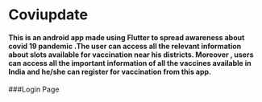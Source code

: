 # Coviupdate

#### This is an android app made using Flutter to spread awareness about covid 19 pandemic .The user can access all the relevant information about slots available for vaccination near his districts. Moreover , users can access all the important information of all the vaccines available in India and he/she can register for vaccination from this app.

###Login Page


